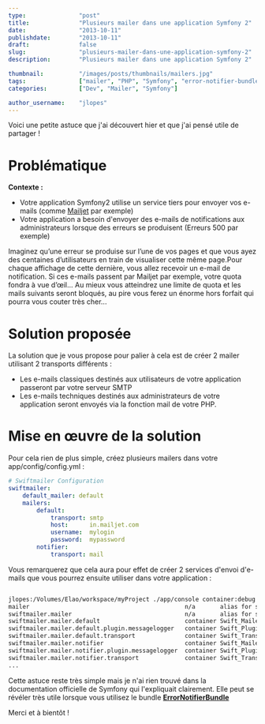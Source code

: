 ```yaml
---
type:               "post"
title:              "Plusieurs mailer dans une application Symfony 2"
date:               "2013-10-11"
publishdate:        "2013-10-11"
draft:              false
slug:               "plusieurs-mailer-dans-une-application-symfony-2"
description:        "Plusieurs mailer dans une application Symfony 2"

thumbnail:          "/images/posts/thumbnails/mailers.jpg"
tags:               ["mailer", "PHP", "Symfony", "error-notifier-bundle", "swift-mailer", "Mailer transport"]
categories:         ["Dev", "Mailer", "Symfony"]

author_username:    "jlopes"
---
```


Voici une petite astuce que j'ai découvert hier et que j'ai pensé utile de partager !<!--more-->

# Problématique

**Contexte :**

*   Votre application Symfony2 utilise un service tiers pour envoyer vos e-mails (comme [Mailjet][1] par exemple)
*   Votre application a besoin d'envoyer des e-mails de notifications aux administrateurs lorsque des erreurs se produisent (Erreurs 500 par exemple)<!--more-->

Imaginez qu’une erreur se produise sur l’une de vos pages et que vous ayez des centaines d’utilisateurs en train de visualiser cette même page.Pour chaque affichage de cette dernière, vous allez recevoir un e-mail de notification.
Si ces e-mails passent par Mailjet par exemple, votre quota fondra à vue d’œil...
Au mieux vous atteindrez une limite de quota et les mails suivants seront bloqués, au pire vous ferez un énorme hors forfait qui pourra vous couter très cher...

# Solution proposée

La solution que je vous propose pour palier à cela est de créer 2 mailer utilisant 2 transports différents :

*   Les e-mails classiques destinés aux utilisateurs de votre application passeront par votre serveur SMTP
*   Les e-mails techniques destinés aux administrateurs de votre application seront envoyés via la fonction mail de votre PHP.

# Mise en œuvre de la solution

Pour cela rien de plus simple, créez plusieurs mailers dans votre app/config/config.yml :

```yaml
# Swiftmailer Configuration
swiftmailer:
    default_mailer: default
    mailers:
        default:
            transport: smtp
            host:      in.mailjet.com
            username:  mylogin
            password:  mypassword
        notifier:
            transport: mail
```


Vous remarquerez que cela aura pour effet de créer 2 services d'envoi d'e-mails que vous pourrez ensuite utiliser dans votre application :

```bash

jlopes:/Volumes/Elao/workspace/myProject ./app/console container:debug | grep mailer
mailer                                            n/a       alias for swiftmailer.mailer.default
swiftmailer.mailer                                n/a       alias for swiftmailer.mailer.default
swiftmailer.mailer.default                        container Swift_Mailer
swiftmailer.mailer.default.plugin.messagelogger   container Swift_Plugins_MessageLogger
swiftmailer.mailer.default.transport              container Swift_Transport_EsmtpTransport
swiftmailer.mailer.notifier                       container Swift_Mailer
swiftmailer.mailer.notifier.plugin.messagelogger  container Swift_Plugins_MessageLogger
swiftmailer.mailer.notifier.transport             container Swift_Transport_MailTransport
...
```


Cette astuce reste très simple mais je n'ai rien trouvé dans la documentation officielle de Symfony qui l'expliquait clairement. Elle peut se révéler très utile lorsque vous utilisez le bundle **[ErrorNotifierBundle][2]**

Merci et à bientôt !

 [1]: https://fr.mailjet.com/
 [2]: https://github.com/Elao/ErrorNotifierBundle
